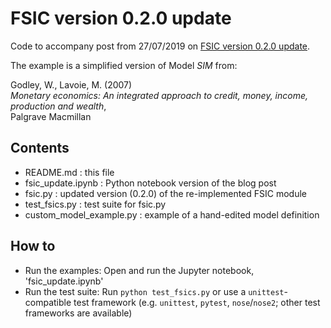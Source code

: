 # FSIC version 0.2.0 update

Code to accompany post from 27/07/2019 on [FSIC version 0.2.0
update](http://www.christhoung.com/2019/07/27/fsic-update/).

The example is a simplified version of Model *SIM* from:

Godley, W., Lavoie, M. (2007)  
*Monetary economics: An integrated approach to credit, money, income, production and wealth*,  
Palgrave Macmillan

## Contents

* README.md : this file
* fsic_update.ipynb : Python notebook version of the blog post
* fsic.py : updated version (0.2.0) of the re-implemented FSIC module
* test_fsics.py : test suite for fsic.py
* custom_model_example.py : example of a hand-edited model definition

## How to

* Run the examples: Open and run the Jupyter notebook, 'fsic_update.ipynb'
* Run the test suite: Run `python test_fsics.py` or use a `unittest`-compatible
  test framework (e.g. `unittest`, `pytest`, `nose`/`nose2`; other test
  frameworks are available)

